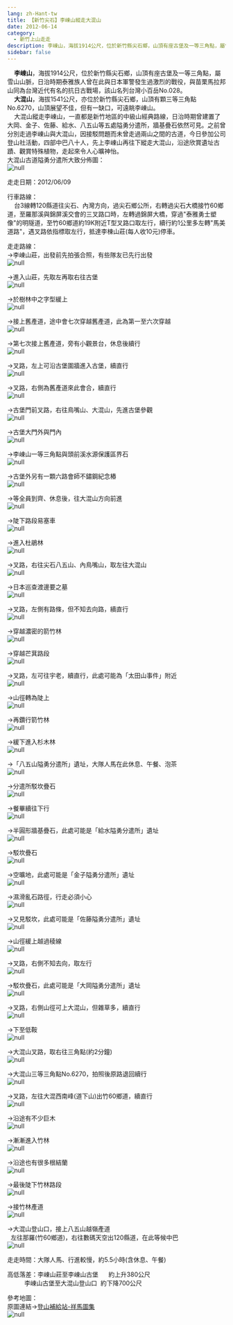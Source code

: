 ```yaml
---
lang: zh-Hant-tw
title: 【新竹尖石】李崠山縱走大混山
date: 2012-06-14
category: 
  - 新竹上山走走
description: 李崠山，海拔1914公尺，位於新竹縣尖石鄉，山頂有座古堡及一等三角點，屬雪山山脈，日治時期泰雅族人曾在此與日本軍警發生過激烈的戰役，與苗栗馬拉邦山同為台灣近代有名的抗日古戰場，該山名列台灣小百岳No.028。 大混山，海拔1541公尺，亦位於新竹縣尖石鄉，山頂有顆三等三角點No.6270，山頂展望不佳，但有一缺口，可遠眺李崠山。 大混山縱走李崠山，一直都是新竹地區的中級山經典路線，日治時期曾建置了大岡、金子、佐藤、給水、八五山等五處隘勇分遣所，牆基疊石依然可見。之前曾分別走過李崠山與大混山，因接駁問題而未曾走過兩山之間的古道，今日參加公司登山社活動，四部中巴八十人，先上李崠山再往下縱走大混山，沿途欣賞遺址古蹟、觀賞特殊植物，走起來令人心曠神怡。 大混山古道隘勇分遣所大致分佈圖： ![null](image/224218740_l.jpg)
sidebar: false
---
```


    **李崠山**，海拔1914公尺，位於新竹縣尖石鄉，山頂有座古堡及一等三角點，屬雪山山脈，日治時期泰雅族人曾在此與日本軍警發生過激烈的戰役，與苗栗馬拉邦山同為台灣近代有名的抗日古戰場，該山名列台灣小百岳No.028。  
    **大混山**，海拔1541公尺，亦位於新竹縣尖石鄉，山頂有顆三等三角點No.6270，山頂展望不佳，但有一缺口，可遠眺李崠山。  
    大混山縱走李崠山，一直都是新竹地區的中級山經典路線，日治時期曾建置了大岡、金子、佐藤、給水、八五山等五處隘勇分遣所，牆基疊石依然可見。之前曾分別走過李崠山與大混山，因接駁問題而未曾走過兩山之間的古道，今日參加公司登山社活動，四部中巴八十人，先上李崠山再往下縱走大混山，沿途欣賞遺址古蹟、觀賞特殊植物，走起來令人心曠神怡。  
大混山古道隘勇分遣所大致分佈圖：  
![null](image/224218740_l.jpg)

走走日期：2012/06/09

行車路線：  
    台3線轉120縣道往尖石、內灣方向，過尖石鄉公所，右轉過尖石大橋接竹60鄉道，至羅那溪與錦屏溪交會的三叉路口時，左轉過錦屏大橋，穿過"泰雅勇士塑像"的明隧道，至竹60鄉道約19K附近T型叉路口取左行，續行約1公里多左轉"馬美道路"，遇叉路依指標取左行，抵達李棟山莊(每人收10元)停車。

走走路線：  
→李崠山莊，出發前先拍張合照，有些隊友已先行出發  
![null](image/224219431_l.jpg)

→進入山莊，先取左再取右往古堡  
![null](image/223862573_l.jpg)

→於樹林中之字型緩上  
![null](image/223862574_l.jpg)

→接上舊產道，途中會七次穿越舊產道，此為第一至六次穿越  
![null](image/223862578_l.jpg)

→第七次接上舊產道，旁有小觀景台，休息後續行  
![null](image/223862581_l.jpg)

→叉路，左上可沿古堡圍牆進入古堡，續直行  
![null](image/223862585_l.jpg)

→叉路，右側為舊產道來此會合，續直行  
![null](image/223862588_l.jpg)

→古堡門前叉路，右往鳥嘴山、大混山，先進古堡參觀  
![null](image/223862591_l.jpg)

→古堡大門外與門內  
![null](image/223862592_l.jpg)

→李崠山一等三角點與頭前溪水源保護區界石  
![null](image/223862594_l.jpg)

→古堡外另有一顆六路會師不鏽鋼紀念樁  
![null](image/223862597_l.jpg)

→等全員到齊、休息後，往大混山方向前進  
![null](image/223862600_l.jpg)

→陡下路段易塞車  
![null](image/223862610_l.jpg)

→進入杜鵑林  
![null](image/223862611_l.jpg)

→叉路，右往尖石八五山、內鳥嘴山，取左往大混山  
![null](image/223862612_l.jpg)

→日本巡查渡邊要之墓  
![null](image/223862619_l.jpg)

→叉路，左側有路條，但不知去向路，續直行  
![null](image/223862622_l.jpg)

→穿越濃密的箭竹林  
![null](image/223862625_l.jpg)

→穿越芒萁路段  
![null](image/223862631_l.jpg)

→叉路，左可往宇老，續直行，此處可能為「太田山事件」附近  
![null](image/223862636_l.jpg)

→山徑轉為陡上  
![null](image/223862641_l.jpg)

→再鑽行箭竹林  
![null](image/223862647_l.jpg)

→緩下進入杉木林  
![null](image/223862653_l.jpg)

→「八五山隘勇分遣所」遺址，大隊人馬在此休息、午餐、泡茶  
![null](image/223862654_l.jpg)

→分遣所駁坎疊石  
![null](image/223862656_l.jpg)

→餐畢續往下行  
![null](image/223862660_l.jpg)

→半圓形牆基疊石，此處可能是「給水隘勇分遣所」遺址  
![null](image/223862661_l.jpg)

→駁坎疊石  
![null](image/223862671_l.jpg)

→空曠地，此處可能是「金子隘勇分遣所」遺址  
![null](image/223862673_l.jpg)

→濕滑亂石路徑，行走必須小心  
![null](image/223862678_l.jpg)

→又見駁坎，此處可能是「佐藤隘勇分遣所」遺址  
![null](image/223862680_l.jpg)

→山徑緩上越過稜線  
![null](image/223862686_l.jpg)

→叉路，右側不知去向，取左行  
![null](image/223862697_l.jpg)

→駁坎疊石，此處可能是「大岡隘勇分遣所」遺址  
![null](image/223862701_l.jpg)

→叉路，右側山徑可上大混山，但雜草多，續直行  
![null](image/223862705_l.jpg)

→下至低鞍  
![null](image/223862708_l.jpg)

→大混山叉路，取右往三角點(約2分鐘)  
![null](image/223862711_l.jpg)

→大混山三等三角點No.6270，拍照後原路退回續行  
![null](image/223862716_l.jpg)

→叉路，左往大混西南峰(道下山)出竹60鄉道，續直行  
![null](image/223862719_l.jpg)

→沿途有不少巨木  
![null](image/223862724_l.jpg)

→漸漸進入竹林  
![null](image/223862728_l.jpg)

→沿途也有很多根結蘭  
![null](image/223862741_l.jpg)

→最後陡下竹林路段  
![null](image/223862747_l.jpg)

→接竹林產道  
![null](image/223862751_l.jpg)

→大混山登山口，接上八五山越嶺產道  
  左往那羅(竹60鄉道)，右往數碼天空出120縣道，在此等候中巴  
![null](image/223862752_l.jpg)

走走時間：大隊人馬、行進較慢，約5.5小時(含休息、午餐)

高低落差：李崠山莊至李崠山古堡      約上升380公尺  
          李崠山古堡至大混山登山口  約下降700公尺

參考地圖：  
原圖連結→[登山補給站-祥馬圖集](http://www.keepon.com.tw/UploadFile/FileData/4683/30/%7B5D404C31-225F-4EE2-BCD3-C2C5695B7FCC%7D.GIF)  
![null](image/223887178_l.jpg)